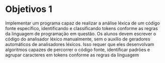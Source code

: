# Objetivos 1
Implementar um programa capaz de realizar a análise léxica de um código fonte específico, identificando e classificando tokens conforme as regras da linguagem de programação em questão. Os alunos devem escrever o código do analisador léxico manualmente, sem o auxílio de geradores automáticos de analisadores léxicos. Isso requer que eles desenvolvam algoritmos capazes de percorrer o código fonte, identificar padrões e agrupar caracteres em tokens conforme as regras da linguagem
